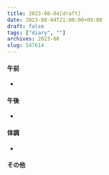 ```yaml
---
title: 2023-08-04[draft]
date: 2023-08-04T21:00:00+09:00
draft: false
tags: ["diary", ""]
archives: 2023-08
slug: 547614
---
```

#### 午前
- 
#### 午後
- 
#### 体調
- 
#### その他
